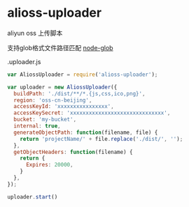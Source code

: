 # alioss-uploader

aliyun oss 上传脚本

支持glob格式文件路径匹配 [node-glob](https://github.com/isaacs/node-glob)

.uploader.js
```js
var AliossUploader = require('alioss-uploader');

var uploader = new AliossUploader({
  buildPath: './dist/**/*.{js,css,ico,png}',
  region: 'oss-cn-beijing',
  accessKeyId: 'xxxxxxxxxxxxxxxx',
  accessKeySecret: 'xxxxxxxxxxxxxxxxxxxxxxxxxxxxxx',
  bucket: 'my-bucket',
  internal: true,
  generateObjectPath: function(filename, file) {
    return 'projectName/' + file.replace('./dist/', '');
  },
  getObjectHeaders: function(filename) {
    return {
      Expires: 20000,
    }
  },
});

uploader.start()
```
